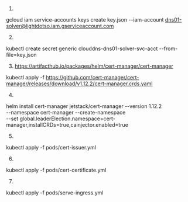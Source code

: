 1.

gcloud iam service-accounts keys create key.json --iam-account dns01-solver@lightdotso.iam.gserviceaccount.com

2.

kubectl create secret generic clouddns-dns01-solver-svc-acct --from-file=key.json

3. https://artifacthub.io/packages/helm/cert-manager/cert-manager

kubectl apply -f https://github.com/cert-manager/cert-manager/releases/download/v1.12.2/cert-manager.crds.yaml

4.

helm install cert-manager jetstack/cert-manager --version 1.12.2 \
 --namespace cert-manager --create-namespace \
 --set global.leaderElection.namespace=cert-manager,installCRDs=true,cainjector.enabled=true

5.

kubectl apply -f pods/cert-issuer.yml

6.

kubectl apply -f pods/cert-certificate.yml

7.

kubectl apply -f pods/serve-ingress.yml
